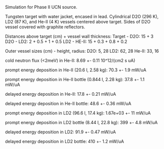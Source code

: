 Simulation for Phase II UCN source.

Tungsten target with water jacket, encased in lead.
Cylindrical D2O (296 K), LD2 (87 K), and He-II (4 K) vessels centered above target.
Sides of D2O vessel covered with graphite reflectors.

Distances above target (cm) + vessel wall thickness:
Target - D2O: 15 + 3
D2O - LD2: 2 + 0.5 + 1 + 0.5
LD2 - HE-II: 15 + 0.3 + 0.8 + 0.2

Outer vessel sizes (cm) - height, radius:
D2O: 5, 28
LD2: 62, 28
He-II: 33, 16

cold neutron flux (<2meV) in He-II:
8.69 +- 0.11 10^12/(cm2 s uA)

prompt energy deposition in He-II (20.6 l, 2.58 kg):
70.3 +- 1.9 mW/uA

prompt energy deposition in He-II bottle (0.844 l, 2.28 kg):
37.8 +- 1.1 mW/uA

delayed energy deposition in He-II:
17.8 +- 0.21 mW/uA

delayed energy deposition in He-II bottle:
48.6 +- 0.36 mW/uA

prompt energy deposition in LD2 (96.6 l, 17.4 kg):
1.67e+03 +- 11 mW/uA

prompt energy deposition in LD2 bottle (8.44 l, 22.8 kg):
399 +- 4.8 mW/uA

delayed energy deposition in LD2:
91.9 +- 0.47 mW/uA

delayed energy deposition in LD2 bottle:
410 +- 1.2 mW/uA

